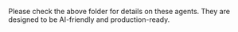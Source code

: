 
Please check the above folder for details on these agents. They are designed to be AI-friendly and production-ready.
